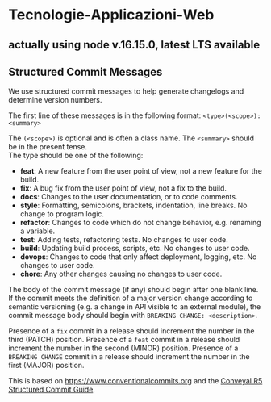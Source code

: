 # Tecnologie-Applicazioni-Web

## actually using node v.16.15.0, latest LTS available

## Structured Commit Messages

We use structured commit messages to help generate changelogs and determine version numbers.

The first line of these messages is in the following format: `<type>(<scope>): <summary>`

The `(<scope>)` is optional and is often a class name. The `<summary>` should be in the present tense. </br>
The type should be one of the following:

- **feat**: A new feature from the user point of view, not a new feature for the build.
- **fix**: A bug fix from the user point of view, not a fix to the build.
- **docs**: Changes to the user documentation, or to code comments.
- **style**: Formatting, semicolons, brackets, indentation, line breaks. No change to program logic.
- **refactor**: Changes to code which do not change behavior, e.g. renaming a variable.
- **test**: Adding tests, refactoring tests. No changes to user code.
- **build**: Updating build process, scripts, etc. No changes to user code.
- **devops**: Changes to code that only affect deployment, logging, etc. No changes to user code.
- **chore**: Any other changes causing no changes to user code.

The body of the commit message (if any) should begin after one blank line. If the commit meets the definition of a major version change according to semantic versioning (e.g. a change in API visible to an external module), the commit message body should begin with `BREAKING CHANGE: <description>`.

Presence of a `fix` commit in a release should increment the number in the third (PATCH) position.
Presence of a `feat` commit in a release should increment the number in the second (MINOR) position.
Presence of a `BREAKING CHANGE` commit in a release should increment the number in the first (MAJOR) position.

This is based on <https://www.conventionalcommits.org> and the [Conveyal R5 Structured Commit Guide](https://github.com/conveyal/r5#structured-commit-messages).
